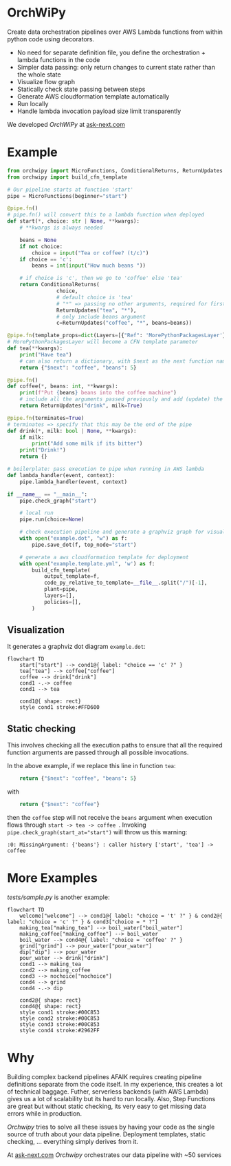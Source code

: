 # OrchWiPy

Create data orchestration pipelines over AWS Lambda functions from within python code using decorators.

- No need for separate definition file, you define the orchestration + lambda functions in the code
- Simpler data passing: only return changes to current state rather than the whole state
- Visualize flow graph
- Statically check state passing between steps
- Generate AWS cloudformation template automatically
- Run locally
- Handle lambda invocation payload size limit transparently

We developed _OrchWiPy_ at [ask-next.com](https://ask-next.com)

# Example

```python
from orchwipy import MicroFunctions, ConditionalReturns, ReturnUpdates
from orchwipy import build_cfn_template

# Our pipeline starts at function 'start'
pipe = MicroFunctions(beginner="start")

@pipe.fn()
# pipe.fn() will convert this to a lambda function when deployed
def start(*, choice: str | None, **kwargs):
    # **kwargs is always needed

    beans = None
    if not choice:
        choice = input("Tea or coffee? (t/c)")
    if choice == 'c':
        beans = int(input("How much beans "))

    # if choice is 'c', then we go to 'coffee' else 'tea'
    return ConditionalReturns(
                choice,
                # default choice is 'tea'
                # "*" => passing no other arguments, required for first step
                ReturnUpdates("tea", "*"),
                # only include beans argument
                c=ReturnUpdates("coffee", "*", beans=beans))

@pipe.fn(template_props=dict(Layers=[{"Ref": 'MorePythonPackagesLayer'}]))
# MorePythonPackagesLayer will become a CFN template parameter
def tea(**kwargs):
    print("Have tea")
    # can also return a dictionary, with $next as the next function name
    return {"$next": "coffee", "beans": 5}

@pipe.fn()
def coffee(*, beans: int, **kwargs):
    print(f"Put {beans} beans into the coffee machine")
    # include all the arguments passed previously and add (update) the milk argument
    return ReturnUpdates("drink", milk=True)

@pipe.fn(terminates=True)
# terminates => specify that this may be the end of the pipe
def drink(*, milk: bool | None, **kwargs):
    if milk:
        print("Add some milk if its bitter")
    print("Drink!")
    return {}

# boilerplate: pass execution to pipe when running in AWS lambda
def lambda_handler(event, context):
    pipe.lambda_handler(event, context)

if __name__ == "__main__":
    pipe.check_graph("start")

    # local run
    pipe.run(choice=None)

    # check execution pipeline and generate a graphviz graph for visualization
    with open("example.dot", "w") as f:
        pipe.save_dot(f, top_node="start")

    # generate a aws cloudformation template for deployment
    with open("example.template.yml", 'w') as f:
        build_cfn_template(
            output_template=f,
            code_py_relative_to_template=__file__.split("/")[-1],
            plant=pipe,
            layers=[],
            policies=[],
        )

```

## Visualization

It generates a graphviz dot diagram `example.dot`:

```mermaid
flowchart TD
    start["start"] --> cond1@{ label: "choice == 'c' ?" }
    tea["tea"] --> coffee["coffee"]
    coffee --> drink["drink"]
    cond1 -.-> coffee
    cond1 --> tea

    cond1@{ shape: rect}
    style cond1 stroke:#FFD600
```

## Static checking

This involves checking all the execution paths to ensure that all the required function arguments are passed through all possible invocations.

In the above example, if we replace this line in function `tea`:

```python
    return {"$next": "coffee", "beans": 5}
```

with

```python
    return {"$next": "coffee"}
```

then the `coffee` step will not receive the `beans` argument when execution flows through `start -> tea -> coffee `. Invoking `pipe.check_graph(start_at="start")` will throw us this warning:

```
:0: MissingArgument: {'beans'} : caller history ['start', 'tea'] -> coffee
```

# More Examples

_tests/sample.py_ is another example:

```mermaid
flowchart TD
    welcome["welcome"] --> cond1@{ label: "choice = 't' ?" } & cond2@{ label: "choice = 'c' ?" } & cond3["choice = * ?"]
    making_tea["making_tea"] --> boil_water["boil_water"]
    making_coffee["making_coffee"] --> boil_water
    boil_water --> cond4@{ label: "choice = 'coffee' ?" }
    grind["grind"] --> pour_water["pour_water"]
    dip["dip"] --> pour_water
    pour_water --> drink["drink"]
    cond1 --> making_tea
    cond2 --> making_coffee
    cond3 --> nochoice["nochoice"]
    cond4 --> grind
    cond4 -.-> dip

    cond2@{ shape: rect}
    cond4@{ shape: rect}
    style cond1 stroke:#00C853
    style cond2 stroke:#00C853
    style cond3 stroke:#00C853
    style cond4 stroke:#2962FF
```


# Why

Building complex backend pipelines AFAIK requires creating pipeline definitions separate from the code itself. In my experience, this creates a lot of technical baggage. Futher, serverless backends (with AWS Lambda) gives us a lot of scalability but its hard to run locally. Also, Step Functions are great but without static checking, its very easy to get missing data errors while in production.

_Orchwipy_ tries to solve all these issues by having your code as the single source of truth about your data pipeline. Deployment templates, static checking, ... everything simply derives from it.

At [ask-next.com](https://ask-next.com) _Orchwipy_ orchestrates our data pipeline with ~50 services
